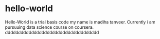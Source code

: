 # hello-world
Hello-World is a trial basis code
my name is madiha tanveer. Currently i am pursuuing data science course on coursera.
dddddddddddddddddddddddddddddddddddd
